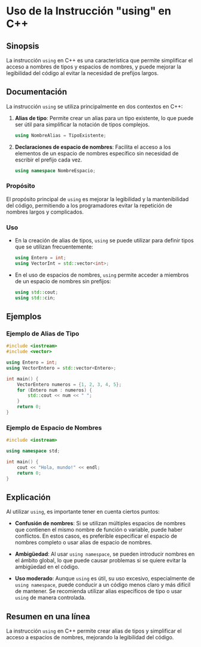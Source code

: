 <!--
Meta Description: # Uso de la Instrucción "using" en C++ ## Sinopsis La instrucción `using` en C++ es una característica que permite simplificar el acceso a nombres de ...
Meta Keywords: using, nombres, alias, puede, cpp
-->

# Uso de la Instrucción "using" en C++

## Sinopsis
La instrucción `using` en C++ es una característica que permite simplificar el acceso a nombres de tipos y espacios de nombres, y puede mejorar la legibilidad del código al evitar la necesidad de prefijos largos.

## Documentación
La instrucción `using` se utiliza principalmente en dos contextos en C++:

1. **Alias de tipo**: Permite crear un alias para un tipo existente, lo que puede ser útil para simplificar la notación de tipos complejos.

   ```cpp
   using NombreAlias = TipoExistente;
   ```

2. **Declaraciones de espacio de nombres**: Facilita el acceso a los elementos de un espacio de nombres específico sin necesidad de escribir el prefijo cada vez.

   ```cpp
   using namespace NombreEspacio;
   ```

### Propósito
El propósito principal de `using` es mejorar la legibilidad y la mantenibilidad del código, permitiendo a los programadores evitar la repetición de nombres largos y complicados.

### Uso
- En la creación de alias de tipos, `using` se puede utilizar para definir tipos que se utilizan frecuentemente:

  ```cpp
  using Entero = int;
  using VectorInt = std::vector<int>;
  ```

- En el uso de espacios de nombres, `using` permite acceder a miembros de un espacio de nombres sin prefijos:

  ```cpp
  using std::cout;
  using std::cin;
  ```

## Ejemplos

### Ejemplo de Alias de Tipo

```cpp
#include <iostream>
#include <vector>

using Entero = int;
using VectorEntero = std::vector<Entero>;

int main() {
    VectorEntero numeros = {1, 2, 3, 4, 5};
    for (Entero num : numeros) {
        std::cout << num << " ";
    }
    return 0;
}
```

### Ejemplo de Espacio de Nombres

```cpp
#include <iostream>

using namespace std;

int main() {
    cout << "Hola, mundo!" << endl;
    return 0;
}
```

## Explicación
Al utilizar `using`, es importante tener en cuenta ciertos puntos:

- **Confusión de nombres**: Si se utilizan múltiples espacios de nombres que contienen el mismo nombre de función o variable, puede haber conflictos. En estos casos, es preferible especificar el espacio de nombres completo o usar alias de espacio de nombres.

- **Ambigüedad**: Al usar `using namespace`, se pueden introducir nombres en el ámbito global, lo que puede causar problemas si se quiere evitar la ambigüedad en el código.

- **Uso moderado**: Aunque `using` es útil, su uso excesivo, especialmente de `using namespace`, puede conducir a un código menos claro y más difícil de mantener. Se recomienda utilizar alias específicos de tipo o usar `using` de manera controlada.

## Resumen en una línea
La instrucción `using` en C++ permite crear alias de tipos y simplificar el acceso a espacios de nombres, mejorando la legibilidad del código.